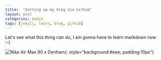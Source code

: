 ```yaml
---
title:  "Setting up my blog via Github"
layout: post
categories: media
tags: [jekyll, learn, blog, github]
---
```


Let's see what this thing can do, I am gonna have to learn markdown now :-)

![Nike Air Max 90 x Denham](https://live.staticflickr.com/65535/50753868341_7e1f42b09e_c.jpg){: style="background:#eee; padding:10px"}
